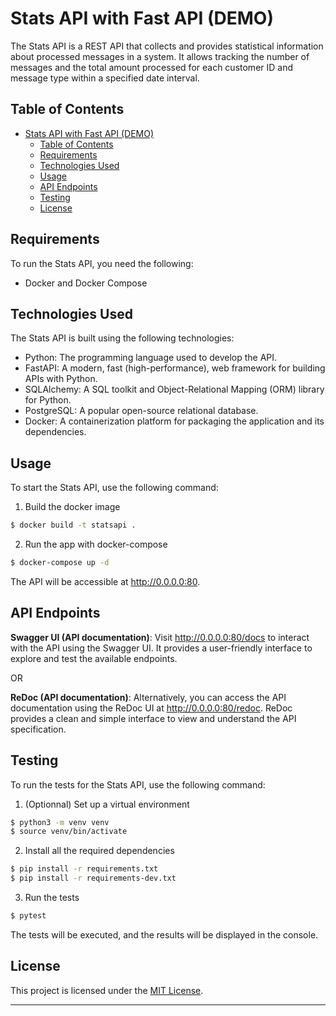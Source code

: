 # Stats API with Fast API (DEMO)

The Stats API is a REST API that collects and provides statistical information about processed messages in a system. It allows tracking the number of messages and the total amount processed for each customer ID and message type within a specified date interval.

## Table of Contents

- [Stats API with Fast API (DEMO)](#stats-api-with-fast-api-demo)
  - [Table of Contents](#table-of-contents)
  - [Requirements](#requirements)
  - [Technologies Used](#technologies-used)
  - [Usage](#usage)
  - [API Endpoints](#api-endpoints)
  - [Testing](#testing)
  - [License](#license)

## Requirements

To run the Stats API, you need the following:

- Docker and Docker Compose

## Technologies Used

The Stats API is built using the following technologies:

- Python: The programming language used to develop the API.
- FastAPI: A modern, fast (high-performance), web framework for building APIs with Python.
- SQLAlchemy: A SQL toolkit and Object-Relational Mapping (ORM) library for Python.
- PostgreSQL: A popular open-source relational database.
- Docker: A containerization platform for packaging the application and its dependencies.

## Usage

To start the Stats API, use the following command:

1.  Build the docker image

```bash
$ docker build -t statsapi .
```

2. Run the app with docker-compose

```bash
$ docker-compose up -d
```

The API will be accessible at http://0.0.0.0:80.

## API Endpoints

**Swagger UI (API documentation)**: Visit http://0.0.0.0:80/docs to interact with the API using the Swagger UI. It provides a user-friendly interface to explore and test the available endpoints.

OR

**ReDoc (API documentation)**: Alternatively, you can access the API documentation using the ReDoc UI at http://0.0.0.0:80/redoc. ReDoc provides a clean and simple interface to view and understand the API specification.

## Testing

To run the tests for the Stats API, use the following command:

1. (Optionnal) Set up a virtual environment

```bash
$ python3 -m venv venv
$ source venv/bin/activate
```

2. Install all the required dependencies

```bash
$ pip install -r requirements.txt
$ pip install -r requirements-dev.txt
```

3. Run the tests

```bash
$ pytest
```

The tests will be executed, and the results will be displayed in the console.


## License

This project is licensed under the [MIT License](LICENSE).

---
